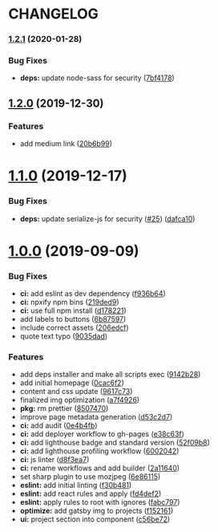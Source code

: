# CHANGELOG
### [1.2.1](https://github.com/D-Nice/solinfra-homepage/compare/v1.2.0...v1.2.1) (2020-01-28)


### Bug Fixes

* **deps:** update node-sass for security ([7bf4178](https://github.com/D-Nice/solinfra-homepage/commit/7bf41780fd7b3c37b3b3b64192450ec863300bc3))

## [1.2.0](https://github.com/D-Nice/solinfra-homepage/compare/v1.1.0...v1.2.0) (2019-12-30)


### Features

* add medium link ([20b6b99](https://github.com/D-Nice/solinfra-homepage/commit/20b6b99db99fd1a60a865973b4e0ed8d61d2d0d3))

# [1.1.0](https://github.com/D-Nice/solinfra-homepage/compare/v1.0.0...v1.1.0) (2019-12-17)


### Bug Fixes

* **deps:** update serialize-js for security ([#25](https://github.com/D-Nice/solinfra-homepage/issues/25)) ([dafca10](https://github.com/D-Nice/solinfra-homepage/commit/dafca105f52985ec77b3dc85fe36d260d92a2a0e))



# [1.0.0](https://github.com/D-Nice/solinfra-homepage/compare/0cac6f24d7901eb4783e47f0acdc9fa4be3dac3b...v1.0.0) (2019-09-09)


### Bug Fixes

* **ci:** add eslint as dev dependency ([f936b64](https://github.com/D-Nice/solinfra-homepage/commit/f936b649868e927bf9cdc46f27965c202662b57b))
* **ci:** npxify npm bins ([219ded9](https://github.com/D-Nice/solinfra-homepage/commit/219ded92f5ca6923078ac4036fe9a26628edac58))
* **ci:** use full npm install ([d178221](https://github.com/D-Nice/solinfra-homepage/commit/d17822199d867ce3a4b32b15878741fe4352a83b))
* add labels to buttons ([6b87597](https://github.com/D-Nice/solinfra-homepage/commit/6b875979e4ce2f85dc18905f85260419b451c849))
* include correct assets ([206edcf](https://github.com/D-Nice/solinfra-homepage/commit/206edcfb041afb715f303c7ca4b5afb1f4111a8c))
* quote text typo ([9035dad](https://github.com/D-Nice/solinfra-homepage/commit/9035dad1f002185d66f64438bee7a4280bd40b29))


### Features

* add deps installer and make all scripts exec ([9142b28](https://github.com/D-Nice/solinfra-homepage/commit/9142b284d5b4b4eff82f8bee7114ec5cf44a5615))
* add initial homepage ([0cac6f2](https://github.com/D-Nice/solinfra-homepage/commit/0cac6f24d7901eb4783e47f0acdc9fa4be3dac3b))
* content and css update ([9617c73](https://github.com/D-Nice/solinfra-homepage/commit/9617c73d680109f59b88b26ae07c09dd647e499b))
* finalized img optimization ([a7f4926](https://github.com/D-Nice/solinfra-homepage/commit/a7f4926ac66a756b89ec2deff29ccb069011baeb))
* **pkg:** rm prettier ([8507470](https://github.com/D-Nice/solinfra-homepage/commit/8507470b586686bb15e9b066fef7606f366c5782))
* improve page metadata generation ([d53c2d7](https://github.com/D-Nice/solinfra-homepage/commit/d53c2d7b037f59923cd46d572ffdc18d86c61ea5))
* **ci:** add audit ([0e4b4fb](https://github.com/D-Nice/solinfra-homepage/commit/0e4b4fb4e71b654d6669ff52605aec254dbbd7e2))
* **ci:** add deployer workflow to gh-pages ([e38c63f](https://github.com/D-Nice/solinfra-homepage/commit/e38c63f0e1a780cf80d8c04720ed18c3dfc1ac53))
* **ci:** add lighthouse badge and standard version ([52f09b8](https://github.com/D-Nice/solinfra-homepage/commit/52f09b8d7b6de804f18c9befe41b7b8c7a3c972f))
* **ci:** add lighthouse profiling workflow ([6002042](https://github.com/D-Nice/solinfra-homepage/commit/60020427d8957933d579664555f81bb5f9d96480))
* **ci:** js linter ([d8f3ea7](https://github.com/D-Nice/solinfra-homepage/commit/d8f3ea7384412ab551a1c021fa8569e010e2c1a7))
* **ci:** rename workflows and add builder ([2a11640](https://github.com/D-Nice/solinfra-homepage/commit/2a116405e2a18503e237fc05e5afa4340437a15c))
* set sharp plugin to use mozjpeg ([6e86115](https://github.com/D-Nice/solinfra-homepage/commit/6e8611540b41b308699d6e4dd50f958e9c18af60))
* **eslint:** add initial linting ([f30b481](https://github.com/D-Nice/solinfra-homepage/commit/f30b48192b3370f873f0fe0484b8538ec2d4232d))
* **eslint:** add react rules and apply ([fd4def2](https://github.com/D-Nice/solinfra-homepage/commit/fd4def277261a1b02c5738cda9425f5943812b4f))
* **eslint:** apply rules to root with ignores ([fabc797](https://github.com/D-Nice/solinfra-homepage/commit/fabc797590cab018358838e0512565419b900a6c))
* **optimize:** add gatsby img to projects ([f152161](https://github.com/D-Nice/solinfra-homepage/commit/f1521618c06a436dc70827acee80d6e0a1715086))
* **ui:** project section into component ([c56be72](https://github.com/D-Nice/solinfra-homepage/commit/c56be729f09a7dee5428c4286b4e444bc1818fd7))
